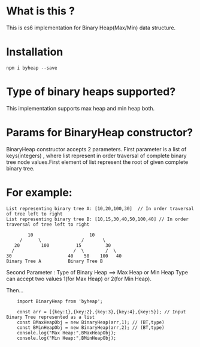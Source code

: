 # What is this ?

This is es6 implementation for Binary Heap(Max/Min) data structure.

# Installation

`npm i byheap --save`

# Type of binary heaps supported?

This implementation supports max heap and min heap both.

# Params for BinaryHeap constructor?

BinaryHeap constructor accepts 2 parameters.
First parameter is a list of keys(integers) , where list represent in order traversal of complete binary tree node values.First element of list represent the root of given complete binary tree.

# For example: 
    
    List representing binary tree A: [10,20,100,30]  // In order traversal of tree left to right
    List representing binary tree B: [10,15,30,40,50,100,40] // In order traversal of tree left to right

            10                     10
         /      \               /       \  
       20        100          15         30  
      /                      /  \        /  \
    30                     40    50    100   40
    Binary Tree A          Binary Tree B

Second Parameter : Type of Binary Heap ==> Max Heap or Min Heap
Type can accept two values 1(for Max Heap) or 2(for Min Heap). 

Then...

```
    import BinaryHeap from 'byheap';

    const arr = [{key:1},{key:2},{key:3},{key:4},{key:5}]; // Input Binary Tree represented as a list
    const BMaxHeapObj = new BinaryHeap(arr,1); // (BT,type)
    const BMinHeapObj = new BinaryHeap(arr,2); // (BT,type)
    console.log("Max Heap:",BMaxHeapObj);
    console.log("Min Heap:",BMinHeapObj);
```